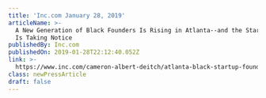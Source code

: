 ```yaml
---
title: 'Inc.com January 28, 2019'
articleName: >-
  A New Generation of Black Founders Is Rising in Atlanta--and the Startup World
  Is Taking Notice
publishedBy: Inc.com
publishedOn: 2019-01-28T22:12:40.052Z
link: >-
  https://www.inc.com/cameron-albert-deitch/atlanta-black-startup-founders-new-generation.html
class: newPressArticle
draft: false
---
```


